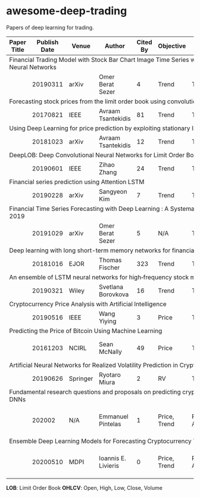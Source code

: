 # awesome-deep-trading

Papers of deep learning for trading.

<table>
    <thead>
        <tr>
            <th> Paper Title </th>
            <th> Publish Date </th>
            <th> Venue </th>
            <th> Author </th>
            <th> Cited By </th>
            <th> Objective </th>
            <th> Loss </th>
            <th> Models </th>
            <th> Data </th>
        </tr>
    </thead>
    <tbody>
        <tr>
            <td colspan="9"> Financial Trading Model with Stock Bar Chart Image Time Series with Deep Convolutional Neural Networks </td>
        </tr>
        <tr>
            <td> </td>
            <td> 20190311 </td>
            <td> arXiv </td>
            <td> Omer Berat Sezer </td>
            <td> 4 </td>
            <td> Trend </td>
            <td> TODO </td>
            <td> CNN </td>
            <td> OHLCV </td>
        </tr>
        <tr>
            <td colspan="9"> Forecasting stock prices from the limit order book using convolutional neural networks </td>
        </tr>
        <tr>
            <td> </td>
            <td> 20170821 </td>
            <td> IEEE </td>
            <td> Avraam Tsantekidis </td>
            <td> 81 </td>
            <td> Trend </td>
            <td> TODO </td>
            <td> CNN </td>
            <td> LOB </td>
        </tr>
        <tr>
            <td colspan="9"> Using Deep Learning for price prediction by exploiting stationary limit order book features </td>
        </tr>
        <tr>
            <td> </td>
            <td> 20181023 </td>
            <td> arXiv </td>
            <td> Avraam Tsantekidis </td>
            <td> 12 </td>
            <td> Trend </td>
            <td> TODO </td>
            <td> CNN+LSTM </td>
            <td> LOB </td>
        </tr>
        <tr>
            <td colspan="9"> DeepLOB: Deep Convolutional Neural Networks for Limit Order Books </td>
        </tr>
        <tr>
            <td> </td>
            <td> 20190601 </td>
            <td> IEEE </td>
            <td> Zihao Zhang </td>
            <td> 24 </td>
            <td> Trend </td>
            <td> TODO </td>
            <td> CNN+LSTM </td>
            <td> LOB </td>
        </tr>
        <tr>
            <td colspan="9"> Financial series prediction using Attention LSTM </td>
        </tr>
        <tr>
            <td> </td>
            <td> 20190228 </td>
            <td> arXiv </td>
            <td> Sangyeon Kim </td>
            <td> 7 </td>
            <td> Trend </td>
            <td> TODO </td>
            <td> Attention LSTM </td>
            <td> OHLCV </td>
        </tr>
        <tr>
            <td colspan="9"> Financial Time Series Forecasting with Deep Learning : A Systematic Literature Review: 2005-2019 </td>
        </tr>
        <tr>
            <td> </td>
            <td> 20191029 </td>
            <td> arXiv </td>
            <td> Omer Berat Sezer </td>
            <td> 5 </td>
            <td>  N/A  </td>
            <td> TODO </td>
            <td> N/A </td>
            <td> N/A </td>
        </tr>
        <tr>
            <td colspan="9"> Deep learning with long short-term memory networks for financial market predictions </td>
        </tr>
        <tr>
            <td> </td>
            <td> 20181016 </td>
            <td> EJOR </td>
            <td> Thomas Fischer </td>
            <td> 323 </td>
            <td> Trend </td>
            <td> TODO </td>
            <td> LSTM </td>
            <td> S&P 500 </td>
        </tr>
        <tr>
            <td colspan="9"> An ensemble of LSTM neural networks for high‐frequency stock market classification </td>
        </tr>
        <tr>
            <td> </td>
            <td> 20190321 </td>
            <td> Wiley </td>
            <td> Svetlana Borovkova </td>
            <td> 16 </td>
            <td> Trend </td>
            <td> TODO </td>
            <td> LSTM </td>
            <td> OHLCV </td>
        </tr>
        <tr>
            <td colspan="9"> Cryptocurrency Price Analysis with Artificial Intelligence </td>
        </tr>
        <tr>
            <td> </td>
            <td> 20190516 </td>
            <td> IEEE </td>
            <td> Wang Yiying </td>
            <td> 3 </td>
            <td> Price </td>
            <td> TODO </td>
            <td> MLP, LSTM </td>
            <td> OHLC </td>
        </tr>
        <tr>
            <td colspan="9"> Predicting the Price of Bitcoin Using Machine Learning </td>
        </tr>
        <tr>
            <td> </td>
            <td> 20161203 </td>
            <td> NCIRL </td>
            <td> Sean McNally </td>
            <td> 49 </td>
            <td> Price </td>
            <td> TODO </td>
            <td> RNN, LSTM, ARIMA </td>
            <td> OHLC </td>
        </tr>
        <tr>
            <td colspan="9"> Artificial Neural Networks for Realized Volatility Prediction in Cryptocurrency Time Series </td>
        </tr>
        <tr>
            <td> </td>
            <td> 20190626 </td>
            <td> Springer </td>
            <td> Ryotaro Miura </td>
            <td> 2 </td>
            <td> RV </td>
            <td> TODO </td>
            <td> Ridge Regression </td>
            <td> OHLCV </td>
        </tr>
        <tr>
            <td colspan="9"> Fundamental research questions and proposals on predicting cryptocurrency prices using DNNs </td>
        </tr>
        <tr>
            <td> </td>
            <td> 202002 </td>
            <td> N/A </td>
            <td> Emmanuel Pintelas </td>
            <td> 1 </td>
            <td> Price, Trend </td>
            <td> RMSE, ACC </td>
            <td> CNN-LSTM, CNN-BiLSTM </td>
            <td> OHLCV </td>
        </tr>
        <tr>
            <td colspan="9"> Ensemble Deep Learning Models for Forecasting Cryptocurrency Time-Series </td>
        </tr>
        <tr>
            <td> </td>
            <td> 20200510 </td>
            <td> MDPI </td>
            <td> Ioannis E. Livieris </td>
            <td> 0 </td>
            <td> Price, Trend </td>
            <td> RMSE, ACC </td>
            <td> CNN-LSTM, CNN-BiLSTM </td>
            <td> OHLCV </td>
        </tr>
    </tbody>
</table>

**LOB**: Limit Order Book **OHLCV**: Open, High, Low, Close, Volume
